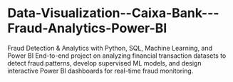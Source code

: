 # Data-Visualization--Caixa-Bank---Fraud-Analytics-Power-BI
Fraud Detection &amp; Analytics with Python, SQL, Machine Learning, and Power BI End-to-end project on analyzing financial transaction datasets to detect fraud patterns, develop supervised ML models, and design interactive Power BI dashboards for real-time fraud monitoring.
